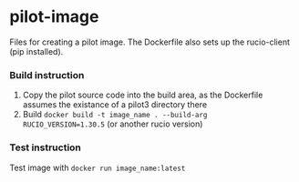 # pilot-image

Files for creating a pilot image. The Dockerfile also sets up the rucio-client (pip installed).

### Build instruction

1. Copy the pilot source code into the build area, as the Dockerfile assumes the existance of a pilot3 directory there
2. Build <code>docker build -t image_name . --build-arg RUCIO_VERSION=1.30.5</code> (or another rucio version)

### Test instruction

Test image with <code>docker run image_name:latest</code>